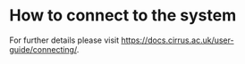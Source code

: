 How to connect to the system
============================
For further details please visit https://docs.cirrus.ac.uk/user-guide/connecting/.
